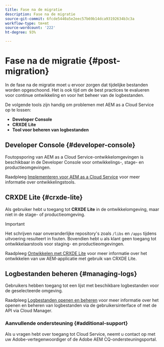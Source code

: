 ```yaml
---
title: Fase na de migratie
description: Fase na de migratie
source-git-commit: 6fcde5440a5e2eec57b69b14dca93192634b3c3a
workflow-type: tm+mt
source-wordcount: '222'
ht-degree: 93%

---
```



# Fase na de migratie {#post-migration}

In de fase na de migratie moet u ervoor zorgen dat tijdelijke bestanden worden opgeschoond. Het is ook tijd om de best practices te evalueren voor continue ontwikkeling en voor het beheer van de logbestanden.

De volgende tools zijn handig om problemen met AEM as a Cloud Service op te lossen:

* **Developer Console**
* **CRXDE Lite**
* **Tool voor beheren van logbestanden**

## Developer Console {#developer-console}

Foutopsporing van AEM as a Cloud Service-ontwikkelomgevingen is beschikbaar in de Developer Console voor ontwikkelings-, stage- en productieomgevingen.

Raadpleeg [Implementeren voor AEM as a Cloud Service](https://experienceleague.adobe.com/docs/experience-manager-cloud-service/implementing/developing/development-guidelines.html#aem-as-a-cloud-service-development-tools) voor meer informatie over ontwikkelingstools.

## CRXDE Lite {#crxde-lite}

Als gebruiker hebt u toegang tot **CRXDE Lite** in de ontwikkelomgeving, maar niet in de stage- of productieomgeving.

>[!IMPORTANT]
>Het schrijven naar onveranderlijke repository&#39;s zoals `/libs` en `/apps` tijdens uitvoering resulteert in fouten. Bovendien hebt u als klant geen toegang tot ontwikkelaarstools voor staging- en productieomgevingen.

Raadpleeg [Ontwikkelen met CRXDE Lite](/help/implementing/developing/tools/crxde.md) voor meer informatie over het ontwikkelen van uw AEM-applicatie met gebruik van CRXDE Lite.

## Logbestanden beheren {#managing-logs}

Gebruikers hebben toegang tot een lijst met beschikbare logbestanden voor de geselecteerde omgeving.

Raadpleeg [Logbestanden openen en beheren](https://experienceleague.adobe.com/docs/experience-manager-cloud-service/implementing/using-cloud-manager/manage-logs.html) voor meer informatie over het openen en beheren van logbestanden via de gebruikersinterface of met de API via Cloud Manager.

### Aanvullende ondersteuning {#additional-support}

Als u vragen hebt over toegang tot Cloud Service, neemt u contact op met uw Adobe-vertegenwoordiger of de Adobe AEM CQ-ondersteuningsportal.
